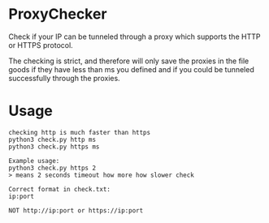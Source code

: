 # ProxyChecker
Check if your IP can be tunneled through a proxy which supports the HTTP or HTTPS protocol.

The checking is strict, and therefore will only save the proxies in the file goods if they have less than ms you defined and if you could be tunneled successfully through the proxies.
# Usage
```
checking http is much faster than https
python3 check.py http ms
python3 check.py https ms

Example usage:
python3 check.py https 2 
> means 2 seconds timeout how more how slower check

Correct format in check.txt:
ip:port

NOT http://ip:port or https://ip:port
```


